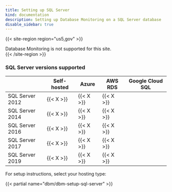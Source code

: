 ```yaml
---
title: Setting up SQL Server
kind: documentation
description: Setting up Database Monitoring on a SQL Server database
disable_sidebar: true
---
```


{{< site-region region="us5,gov" >}}
<div class="alert alert-warning">Database Monitoring is not supported for this site.</div>
{{< /site-region >}}

### SQL Server versions supported

|                 | Self-hosted | Azure | AWS RDS | Google Cloud SQL |
|-----------------|-----------|------|-----------|------------------|
| SQL Server 2012 | {{< X >}} | {{< X >}} | {{< X >}} |                  |
| SQL Server 2014 | {{< X >}} | {{< X >}} | {{< X >}} |                  |
| SQL Server 2016 | {{< X >}} | {{< X >}} | {{< X >}} |                  |
| SQL Server 2017 | {{< X >}} | {{< X >}} | {{< X >}} |                  |
| SQL Server 2019 | {{< X >}} | {{< X >}} | {{< X >}} |                  |

For setup instructions, select your hosting type:

{{< partial name="dbm/dbm-setup-sql-server" >}}

<br>
